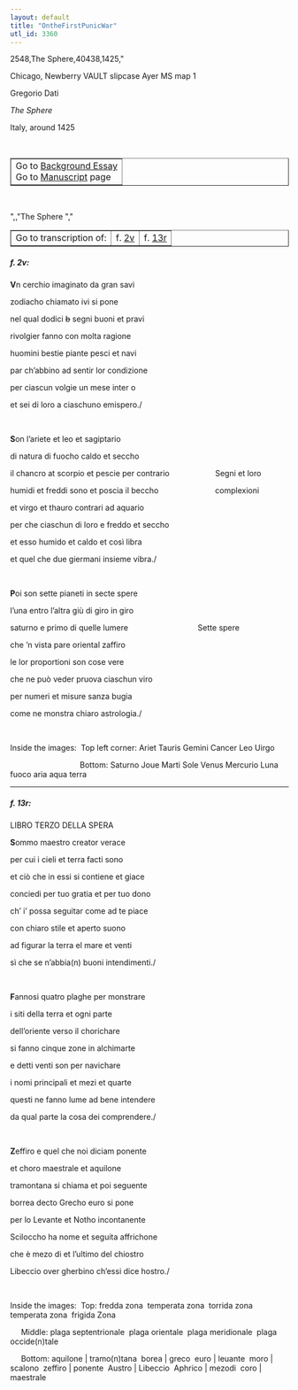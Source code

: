```yaml
---
layout: default
title: "OntheFirstPunicWar"
utl_id: 3360
---
```

2548,The Sphere,40438,1425,"
<p>Chicago, Newberry VAULT slipcase Ayer MS map 1</p>
<p style=""margin-left:.25in;"">Gregorio Dati</p>
<p style=""margin-left:.25in;""><em>The Sphere</em></p>
<p style=""margin-left:.25in;"">Italy, around 1425</p>
<p style=""font-size: 0.1em;""> </p>
<table border=""0.5"" cellpadding=""1"" cellspacing=""1"" style=""width: 200px; background-color:#F8F8F8;""><tbody style=""border-color:#ccc""><tr style=""border-color:#ccc""><td>Go to <a href=""https://italian-paleography.library.utoronto.ca/content/about_IP_004"" style=""font-weight:300;"" target=""_blank"">Background Essay</a><br />
			Go to <a href=""https://italian-paleography.library.utoronto.ca/islandora/object/italianpaleography%3AIP_004"" style=""font-weight:300;"" target=""_blank"">Manuscript</a> page</td>
</tr></tbody></table><p> </p>
",,"The Sphere
","
<table border=""0.5"" cellpadding=""1"" cellspacing=""1"" style=""width: 280px; margin-left: 0.25in;""><tbody><tr style=""border-color:#B3B6B7""><td style=""text-align:center"">Go to transcription of:</td>
<td style=""text-align:center"">f. <a href=""#1"">2v</a></td>
<td style=""text-align:center"">f. <a href=""#2"">13r</a></td>
</tr></tbody></table>
<h5 id=""1"" style=""color:#555;"">f. 2v:</h5>
<p><strong style=""color:blue;"">V</strong>n cerchio imaginato da gran savi</p>
<p>zodiacho chiamato ivi si pone</p>
<p>nel qual dodici <s>b</s> segni buoni et pravi</p>
<p>rivolgier fanno con molta ragione</p>
<p>huomini bestie piante pesci et navi</p>
<p>par ch’abbino ad sentir lor condizione</p>
<p>per ciascun volgie un mese inter o</p>
<p>et sei di loro a ciaschuno emispero./</p>
<p>                                              </p>
<p><strong style=""color:blue;"">S</strong>on l’ariete et leo et sagiptario</p>
<p>di natura di fuocho caldo et seccho</p>
<p>il chancro at scorpio et pescie per contrario                     <hi style=""color:red;"">Segni et loro</hi></p>
<p>humidi et freddi sono et poscia il beccho                          <hi style=""color:red;"">complexioni</hi></p>
<p>et virgo et thauro contrari ad aquario</p>
<p>per che ciaschun di loro e freddo et seccho</p>
<p>et esso humido et caldo et così libra</p>
<p>et quel che due giermani insieme vibra./</p>
<p> </p>
<p><strong style=""color:blue;"">P</strong>oi son sette pianeti in secte spere</p>
<p>l’una entro l’altra giù di giro in giro</p>
<p>saturno e primo di quelle lumere                                <hi style=""color:red;"">Sette spere</hi></p>
<p>che ’n vista pare oriental zaffiro</p>
<p>le lor proportioni son cose vere</p>
<p>che ne può veder pruova ciaschun viro</p>
<p>per numeri et misure sanza bugia</p>
<p>come ne monstra chiaro astrologia./</p>
<p> </p>
<p style=""color:grey;"">Inside the images:  Top left corner: Ariet Tauris Gemini Cancer Leo Uirgo</p>
<p style=""color:grey;"">                                Bottom: Saturno Joue Marti Sole Venus Mercurio Luna fuoco aria aqua terra</p>

<hr /><h5 id=""2"" style=""color:#555;"">f. 13r:</h5>
<p style=""color:red;"">LIBRO TERZO DELLA SPERA</p>
<p><strong style=""color:gold;"">S</strong>ommo maestro creator verace</p>
<p>per cui i cieli et terra facti sono</p>
<p>et ciò che in essi si contiene et giace</p>
<p>conciedi per tuo gratia et per tuo dono</p>
<p>ch’ i’ possa seguitar come ad te piace</p>
<p>con chiaro stile et aperto suono</p>
<p>ad figurar la terra el mare et venti</p>
<p>sì che se n’abbia(n) buoni intendimenti./</p>
<p> </p>
<p><strong style=""color:blue;"">F</strong>annosi quatro plaghe per monstrare</p>
<p>i siti della terra et ogni parte</p>
<p>dell’oriente verso il chorichare</p>
<p>si fanno cinque zone in alchimarte</p>
<p>e detti venti son per navichare</p>
<p>i nomi principali et mezi et quarte</p>
<p>questi ne fanno lume ad bene intendere</p>
<p>da qual parte la cosa dei comprendere./</p>
<p> </p>
<p><strong style=""color:blue;"">Z</strong>effiro e quel che noi diciam ponente</p>
<p>et choro maestrale et aquilone</p>
<p>tramontana si chiama et poi seguente</p>
<p>borrea decto Grecho euro si pone</p>
<p>per lo Levante et Notho incontanente</p>
<p>Sciloccho ha nome et seguita affrichone</p>
<p>che è mezo di et l’ultimo del chiostro</p>
<p>Libeccio over gherbino ch’essi dice hostro./</p>
<p> </p>
<p style=""color:grey;"">Inside the images:  Top: fredda zona  temperata zona  torrida zona  temperata zona  frigida Zona</p>
<p style=""margin-left:1.0in; color:grey;"">     Middle: plaga septentrionale  plaga orientale  plaga meridionale  plaga occide(n)tale</p>
<p style=""margin-left:1.0in; color:grey;"">     Bottom: aquilone | tramo(n)tana  borea | greco  euro | leuante  moro | scalono  zeffiro | ponente  Austro | Libeccio  Aphrico | mezodi  coro | maestrale</p>
